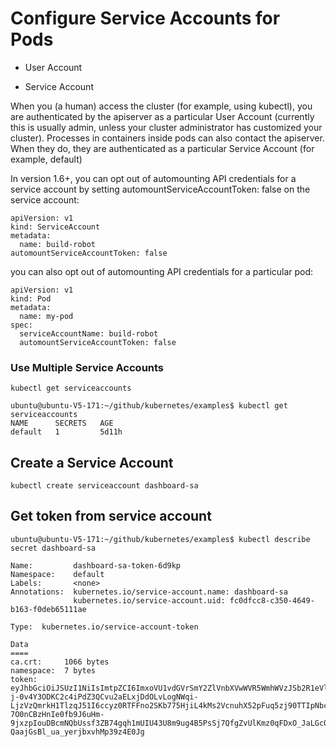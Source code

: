 # Configure Service Accounts for Pods

* User Account

* Service Account

When you (a human) access the cluster (for example, using kubectl), you are authenticated by the apiserver as a particular User Account (currently this is usually admin, unless your cluster administrator has customized your cluster). Processes in containers inside pods can also contact the apiserver. When they do, they are authenticated as a particular Service Account (for example, default)


In version 1.6+, you can opt out of automounting API credentials for a service account by setting automountServiceAccountToken: false on the service account:

```
apiVersion: v1
kind: ServiceAccount
metadata:
  name: build-robot
automountServiceAccountToken: false
```

you can also opt out of automounting API credentials for a particular pod:

```
apiVersion: v1
kind: Pod
metadata:
  name: my-pod
spec:
  serviceAccountName: build-robot
  automountServiceAccountToken: false
```
### Use Multiple Service Accounts

    kubectl get serviceaccounts 

    ubuntu@ubuntu-V5-171:~/github/kubernetes/examples$ kubectl get serviceaccounts
    NAME      SECRETS   AGE
    default   1         5d11h

## Create a Service Account

    kubectl create serviceaccount dashboard-sa

## Get token from service account
```
ubuntu@ubuntu-V5-171:~/github/kubernetes/examples$ kubectl describe secret dashboard-sa

Name:         dashboard-sa-token-6d9kp
Namespace:    default
Labels:       <none>
Annotations:  kubernetes.io/service-account.name: dashboard-sa
              kubernetes.io/service-account.uid: fc0dfcc8-c350-4649-b163-f0deb65111ae

Type:  kubernetes.io/service-account-token

Data
====
ca.crt:     1066 bytes
namespace:  7 bytes
token:      eyJhbGciOiJSUzI1NiIsImtpZCI6ImxoVU1vdGVrSmY2ZlVnbXVwWVR5WmhWVzJSb2R1eVlBVFNyOGM2clVEUG8ifQ.eyJpc3MiOiJrdWJlcm5ldGVzL3NlcnZpY2VhY2NvdW50Iiwia3ViZXJuZXRlcy5pby9zZXJ2aWNlYWNjb3VudC9uYW1lc3BhY2UiOiJkZWZhdWx0Iiwia3ViZXJuZXRlcy5pby9zZXJ2aWNlYWNjb3VudC9zZWNyZXQubmFtZSI6ImRhc2hib2FyZC1zYS10b2tlbi02ZDlrcCIsImt1YmVybmV0ZXMuaW8vc2VydmljZWFjY291bnQvc2VydmljZS1hY2NvdW50Lm5hbWUiOiJkYXNoYm9hcmQtc2EiLCJrdWJlcm5ldGVzLmlvL3NlcnZpY2VhY2NvdW50L3NlcnZpY2UtYWNjb3VudC51aWQiOiJmYzBkZmNjOC1jMzUwLTQ2NDktYjE2My1mMGRlYjY1MTExYWUiLCJzdWIiOiJzeXN0ZW06c2VydmljZWFjY291bnQ6ZGVmYXVsdDpkYXNoYm9hcmQtc2EifQ.H0XasNCm2xa9PKKAy2Yt1W9aT62ebdRgZEPckzIxR-j-0v4Y3ODKC2c4iPdZ3QCvu2aELxjDdOLvLogNWqi-LjzVzQmrkH1TlzqJ51I6ccyz0RTFFno2SKb775HjiL4kMs2VcnuhX52pFuq5zj90TTIpNbc6axvTkYXhynp2P_w-7O0nCBzHnIe0fb9J6uHm-9jxzpIouDBcmNQbUssf3ZB74gqh1mUIU43U8m9ug4B5PsSj7QfgZvUlKmz0qFDxO_JaLGcQXKJ0U1vOUHOrlMgXe64EVfSjR6KFT6Uxa1p3U9DKhZvpCZI-QaajGsBl_ua_yerjbxvhMp39z4E0Jg
```

